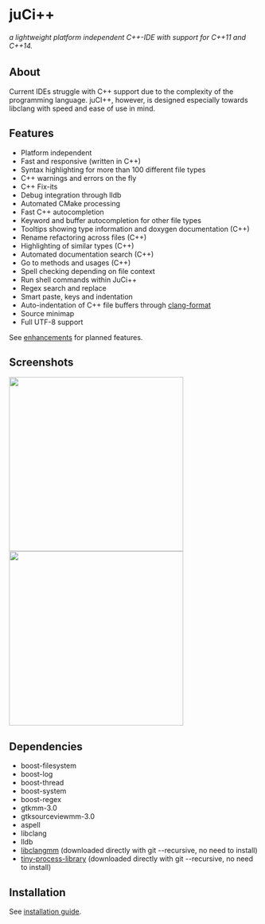 # juCi++
###### a lightweight platform independent C++-IDE with support for C++11 and C++14.
<!--<img src="https://github.com/cppit/jucipp/blob/master/docs/images/screenshot3.png"/>-->
## About
Current IDEs struggle with C++ support due to the complexity of
the programming language. juCI++, however, is designed especially 
towards libclang with speed and ease of use in mind. 

## Features
* Platform independent
* Fast and responsive (written in C++)
* Syntax highlighting for more than 100 different file types
* C++ warnings and errors on the fly
* C++ Fix-its
* Debug integration through lldb
* Automated CMake processing
* Fast C++ autocompletion
* Keyword and buffer autocompletion for other file types
* Tooltips showing type information and doxygen documentation (C++)
* Rename refactoring across files (C++)
* Highlighting of similar types (C++)
* Automated documentation search (C++)
* Go to methods and usages (C++)
* Spell checking depending on file context
* Run shell commands within JuCi++
* Regex search and replace
* Smart paste, keys and indentation
* Auto-indentation of C++ file buffers through [clang-format](http://clang.llvm.org/docs/ClangFormat.html)
* Source minimap
* Full UTF-8 support

See [enhancements](https://github.com/cppit/jucipp/labels/enhancement) for planned features.

## Screenshots
<img src="https://github.com/cppit/jucipp/blob/master/docs/images/screenshot1.png" width="350"/>
<img src="https://github.com/cppit/jucipp/blob/master/docs/images/screenshot2.png" width="350"/>

## Dependencies
* boost-filesystem
* boost-log
* boost-thread
* boost-system
* boost-regex
* gtkmm-3.0
* gtksourceviewmm-3.0
* aspell
* libclang
* lldb
* [libclangmm](http://github.com/cppit/libclangmm/) (downloaded directly with git --recursive, no need to install)
* [tiny-process-library](http://github.com/eidheim/tiny-process-library/) (downloaded directly with git --recursive, no need to install)

## Installation
See [installation guide](http://github.com/cppit/jucipp/blob/master/docs/install.md).
